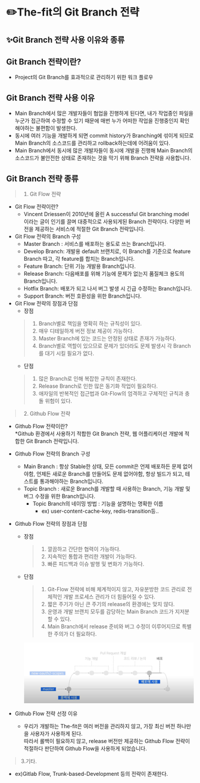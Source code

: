 # :pencil2:The-fit의 Git Branch 전략 

## :sparkles:Git Branch 전략 사용 이유와 종류

## Git Branch 전략이란?
* Project의 Git Branch를 효과적으로 관리하기 위한 워크 플로우 <br>

## Git Branch 전략 사용 이유
* Main Branch에서 많은 개발자들이 협업을 진행하게 된다면, 내가 작업중인 파일을 누군가 접근하여 수정할 수 있기 때문에 매번 누가 어떠한 작업을 진행중인지 확인해야하는 불편함이 발생한다.<br>
* 동시에 여러 기능을 개발하게 되면 commit history가 Branching에 섞이게 되므로 Main Branch의 소스코드를 관리하고 rollback하는데에 어려움이 있다.<br>
* Main Branch에서 동시에 많은 개발자들이 동시에 개발을 진행해 Main Branch의 소스코드가 불안전한 상태로 존재하는 것을 막기 위해 Branch 전략을 사용합니다.<br>

## Git Branch 전략 종류
>1. Git Flow 전략 <br>
* Git Flow 전략이란? <br>
	* Vincent Driessen이 2010년에 올린 A successful Git branching model 이라는 글이 인기를 끌며 대중적으로 사용되게된 Branch 전략이다. 다양한 버전을 제공하는 서비스에 적절한 Git Branch 전략입니다.<br>
* Git Flow 전략의 Branch 구성<br>
	* Master Branch : 서비스를 배포하는 용도로 쓰는 Branch입니다.<br>
	* Develop Branch: 개발용 default 브랜치로, 이 Branch를 기준으로 feature Branch 따고, 각 feature를 합치는 Branch입니다.<br>
	* Feature Branch: 단위 기능 개발용 Branch입니다.<br>
	* Release Branch: 다음배포를 위해 기능에 문제가 없는지 품질체크 용도의 Branch입니다.<br>
	* Hotfix Branch: 배포가 되고 나서 버그 발생 시 긴급 수정하는 Branch입니다.<br>
	* Support Branch: 버전 호환성을 위한 Branch입니다.<br>
* Git Flow 전략의 장점과 단점<br>
	* 장점 <br>
	>1. Branch별로 책임을 명확히 하는 규칙성이 있다.<br>
	>2. 매우 디테일하게 버전 정보 제공이 가능하다.<br>
	>3. Master Branch에 있는 코드는 안정된 상태로 존재가 가능하다.<br>
	>4. Branch별로 역할이 있으므로 문제가 있더라도 문제 발생시 각 Branch를 대기 시킬 필요가 없다.<br>
	* 단점<br>
	>1. 많은 Branch로 인해 복잡한 규칙이 존재한다.<br>
	>2. Release Branch로 인한 많은 동기화 작업이 필요하다.<br>
	>3. 애자일의 반복적인 접근법과 Git-Flow의 엄격하고 구체적인 규칙과 충돌 위험이 있다.<br>
 

>2. Github Flow 전략 <br>
* Github Flow 전략이란?<br>
	*Github 환경에서 사용하기 적합한 Git Branch 전략, 웹 어플리케이션 개발에 적합한 Git Branch 전략입니다.<br>
* Github Flow 전략의 Branch 구성<br>
	* Main Branch : 항상 Stable한 상태, 모든 commit은 언제 배포하든 문제 없어야함, 언제든 새로운 Branch를 만들어도 문제 없어야함, 항상 빌드가 되고, 테스트를 통과해야하는 Branch입니다.<br>
	* Topic Branch : 새로운 Branch를 개발할 때 사용하는 Branch, 기능 개발 및 버그 수정을 위한 Branch입니다.<br>
		* Topic Branch의 네이밍 방법 : 기능을 설명하는 명확한 이름 <br>
			* ex) user-content-cache-key, redis-transition등.. <br>

* Github Flow 전략의 장점과 단점<br>
	* 장점<br>
		>1. 깔끔하고 간단한 협력이 가능하다.<br>
		>2. 지속적인 통합과 편리한 개발이 가능하다.<br>
		>3. 빠른 피드백과 이슈 발행 및 변화가 가능하다. <br>
	* 단점<br>
		>1. Git-Flow 전략에 비해 체계적이지 않고, 자유분방한 코드 관리로 전체적인 개발 프로세스 관리가 더 힘들어질 수 있다.<br>
		>2. 짧은 주기가 아닌 큰 주기의 release의 환경에는 맞지 않다.<br>
		>3. 운영과 개발 브랜치 모두를 감당하는 Main Branch 코드가 지저분 할 수 있다. <br>
		>4. Main Branch에서 release 준비와 버그 수정이 이루어지므로 특별한 주의가 더 필요하다.<br>

		![alt text](asd.PNG)

* Github Flow 전략 선정 이유<br>
    * 우리가 개발하는 The-fit은 여러 버전을 관리하지 않고, 가장 최신 버전 하나만을 사용자가 사용하게 된다.<br>따라서 롤백이 필요하지 않고, release 버전만 제공하는 Github Flow 전략이 적절하다 판단하여 Github Flow을 사용하게 되었습니다.<br>

>3.기타.<br>
* ex)Gitlab Flow, Trunk-based-Development 등의 전략이 존재한다.<br>










